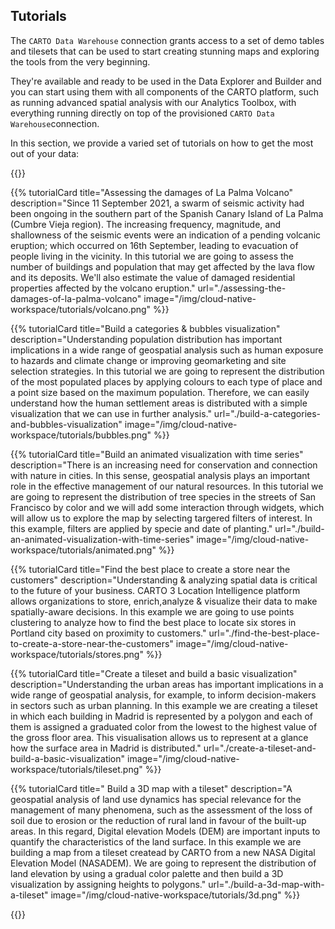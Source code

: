 ## Tutorials

The `CARTO Data Warehouse` connection grants access to a set of demo tables and tilesets that can be used to start creating stunning maps and exploring the tools from the very beginning. 

They're available and ready to be used in the Data Explorer and Builder and you can start using them with all components of the CARTO platform, such as running advanced spatial analysis with our Analytics Toolbox, with everything running directly on top of the provisioned `CARTO Data Warehouse`connection. 

In this section, we provide a varied set of tutorials on how to get the most out of your data:

{{<grid>}}

{{% tutorialCard title="Assessing the damages of La Palma Volcano" description="Since 11 September 2021, a swarm of seismic activity had been ongoing in the southern part of the Spanish Canary Island of La Palma (Cumbre Vieja region). The increasing frequency, magnitude, and shallowness of the seismic events were an indication of a pending volcanic eruption; which occurred on 16th September, leading to evacuation of people living in the vicinity. In this tutorial we are going to assess the number of buildings and population that may get affected by the lava flow and its deposits. We'll also estimate the value of damaged residential properties affected by the volcano eruption." url="./assessing-the-damages-of-la-palma-volcano" image="/img/cloud-native-workspace/tutorials/volcano.png" %}}

{{% tutorialCard title="Build a categories & bubbles visualization" description="Understanding population distribution has important implications in a wide range of geospatial analysis such as human exposure to hazards and climate change or improving geomarketing and site selection strategies. In this tutorial we are going to represent the distribution of the most populated places by applying colours to each type of place and a point size based on the maximum population. Therefore, we can easily understand how the human settlement areas is distributed with a simple visualization that we can use in further analysis." url="./build-a-categories-and-bubbles-visualization" image="/img/cloud-native-workspace/tutorials/bubbles.png" %}}

{{% tutorialCard title="Build an animated visualization with time series" description="There is an increasing need for conservation and connection with nature in cities. In this sense, geospatial analysis plays an important role in the effective management of our natural resources. In this tutorial we are going to represent the distribution of tree species in the streets of San Francisco by color and we will add some interaction through widgets, which will allow us to explore the map by selecting targered filters of interest. In this example, filters are applied by specie and date of planting." url="./build-an-animated-visualization-with-time-series" image="/img/cloud-native-workspace/tutorials/animated.png" %}}

{{% tutorialCard title="Find the best place to create a store near the customers" description="Understanding & analyzing spatial data is critical to the future of your business. CARTO 3 Location Intelligence platform allows organizations to store, enrich,analyze & visualize their data to make spatially-aware decisions. In this example we are going to use points clustering to analyze how to find the best place to locate six stores in Portland city based on proximity to customers." url="./find-the-best-place-to-create-a-store-near-the-customers" image="/img/cloud-native-workspace/tutorials/stores.png" %}}

{{% tutorialCard title="Create a tileset and build a basic visualization" description="Understanding the urban areas has important implications in a wide range of geospatial analysis, for example, to inform decision-makers in sectors such as urban planning. In this example we are creating a tileset in which each building in Madrid is represented by a polygon and each of them is assigned a graduated color from the lowest to the highest value of the gross floor area. This visualisation allows us to represent at a glance how the surface area in Madrid is distributed." url="./create-a-tileset-and-build-a-basic-visualization" image="/img/cloud-native-workspace/tutorials/tileset.png" %}}

{{% tutorialCard title=" Build a 3D map with a tileset" description="A geospatial analysis of land use dynamics has special relevance for the management of many phenomena, such as the assessment of the loss of soil due to erosion or the reduction of rural land in favour of the built-up areas. In this regard, Digital elevation Models (DEM) are important inputs to quantify the characteristics of the land surface. In this example we are building a map from a tileset createad by CARTO from a new NASA Digital Elevation Model (NASADEM). We are going to represent the distribution of land elevation by using a gradual color palette and then build a 3D visualization by assigning heights to polygons." url="./build-a-3d-map-with-a-tileset" image="/img/cloud-native-workspace/tutorials/3d.png" %}}

{{</grid>}}
